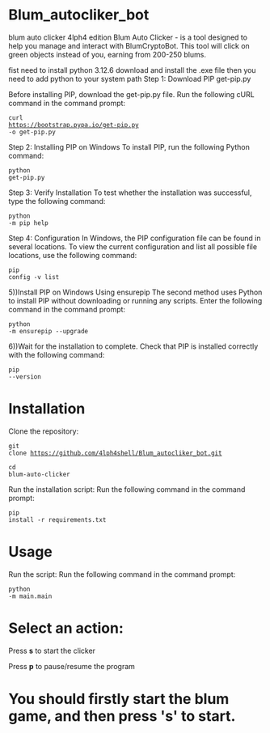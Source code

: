 # Blum_autocliker_bot
blum auto clicker 4lph4 edition
Blum Auto Clicker - is a tool designed to help you manage and interact with BlumCryptoBot. This tool will click on green objects instead of you, earning from 200-250 blums.

fist need to install python 3.12.6
download and install the .exe file 
then you need to add python to your system path
Step 1: Download PIP get-pip.py

Before installing PIP, download the get-pip.py file. Run the following cURL command in the command prompt:
</pre></header><pre><code class="hljs language-html"><span class="hljs-tag"><span class="hljs-name">curl https://bootstrap.pypa.io/get-pip.py -o get-pip.py</code></pre></div>
Step 2: Installing PIP on Windows
To install PIP, run the following Python command:
</pre></header><pre><code class="hljs language-html"><span class="hljs-tag"><span class="hljs-name">python get-pip.py</code></pre></div>
Step 3: Verify Installation
To test whether the installation was successful, type the following command:
</pre></header><pre><code class="hljs language-html"><span class="hljs-tag"><span class="hljs-name">python -m pip help</code></pre></div>
Step 4: Configuration
In Windows, the PIP configuration file can be found in several locations. To view the current configuration and list all possible file locations, use the following command:
</pre></header><pre><code class="hljs language-html"><span class="hljs-tag"><span class="hljs-name">pip config -v list</code></pre></div>
5))Install PIP on Windows Using ensurepip
The second method uses Python to install PIP without downloading or running any scripts. Enter the following command in the command prompt:
</pre></header><pre><code class="hljs language-html"><span class="hljs-tag"><span class="hljs-name">python -m ensurepip --upgrade</code></pre></div>
6))Wait for the installation to complete. Check that PIP is installed correctly with the following command:
</pre></header><pre><code class="hljs language-html"><span class="hljs-tag"><span class="hljs-name">pip --version</code></pre></div>

# Installation
Clone the repository:
</pre></header><pre><code class="hljs language-html"><span class="hljs-tag"><span class="hljs-name">git clone https://github.com/4lph4shell/Blum_autocliker_bot.git </code></pre></div>
</pre></header><pre><code class="hljs language-html"><span class="hljs-tag"><span class="hljs-name">cd blum-auto-clicker</code></pre></div>
Run the installation script: Run the following command in the command prompt:
</pre></header><pre><code class="hljs language-html"><span class="hljs-tag"><span class="hljs-name">pip install -r requirements.txt</code></pre></div>
# Usage
Run the script: Run the following command in the command prompt:
</pre></header><pre><code class="hljs language-html"><span class="hljs-tag"><span class="hljs-name">python -m main.main</code></pre></div>

# Select an action:

Press **s** to start the clicker

Press **p** to pause/resume the program

# You should firstly start the blum game, and then press 's' to start.






  
